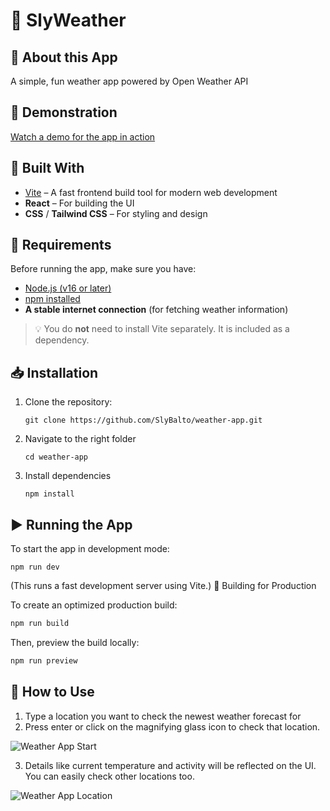 # 📝 SlyWeather

## 📌 About this App
A simple, fun weather app powered by Open Weather API

## 🎥 Demonstration
[Watch a demo for the app in action](https://www.youtube.com/watch?v=TDqI4WH5vI8)

## 🚀 Built With
- [Vite](https://vitejs.dev/) – A fast frontend build tool for modern web development
- **React** – For building the UI
- **CSS** / **Tailwind CSS** – For styling and design

## 🔧 Requirements
Before running the app, make sure you have:
- [Node.js (v16 or later)](https://nodejs.org/en/download)
- [npm installed](https://docs.npmjs.com/downloading-and-installing-node-js-and-npm)
- **A stable internet connection** (for fetching weather information)

> 💡 You do **not** need to install Vite separately. It is included as a dependency.

## 📥 Installation
1. Clone the repository:
   ```
   git clone https://github.com/SlyBalto/weather-app.git

2. Navigate to the right folder
   ```
   cd weather-app

3. Install dependencies
   ```
   npm install

## ▶️ Running the App

To start the app in development mode:
   ```
   npm run dev
  ```

(This runs a fast development server using Vite.)
🚀 Building for Production

To create an optimized production build:
   ```sh
   npm run build
  ```
Then, preview the build locally:
   ```sh
   npm run preview
  ```
## 📶 How to Use
1. Type a location you want to check the newest weather forecast for
2. Press enter or click on the magnifying glass icon to check that location.

![Weather App Start](https://github.com/user-attachments/assets/3a86f5a3-b8ac-4f7d-b392-b1697455339d)

3. Details like current temperature and activity will be reflected on the UI. You can easily check other locations too.

![Weather App Location](https://github.com/user-attachments/assets/c4785840-3f46-4bff-9397-31d617b45933)



